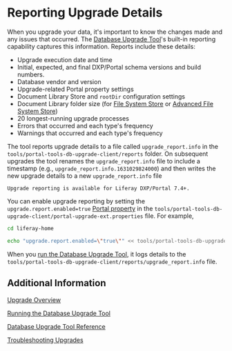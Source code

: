 # Reporting Upgrade Details

When you upgrade your data, it's important to know the changes made and any issues that occurred. The [Database Upgrade Tool](../upgrade-basics/using-the-database-upgrade-tool.md)'s built-in reporting capability captures this information. Reports include these details:

* Upgrade execution date and time
* Initial, expected, and final DXP/Portal schema versions and build numbers.
* Database vendor and version
* Upgrade-related Portal property settings
* Document Library Store and `rootDir` configuration settings
* Document Library folder size (for [File System Store](../../../system-administration/file-storage/other-file-store-types/simple-file-system-store.md) or [Advanced File System Store](../../../system-administration/file-storage/configuring-file-storage.md))
* 20 longest-running upgrade processes
* Errors that occurred and each type's frequency
* Warnings that occurred and each type's frequency

The tool reports upgrade details to a file called `upgrade_report.info` in the `tools/portal-tools-db-upgrade-client/reports` folder. On subsequent upgrades the tool renames the `upgrade_report.info` file to include a timestamp (e.g., `upgrade_report.info.1631029824000`) and then writes the new upgrade details to a new `upgrade_report.info` file

```{note}
Upgrade reporting is available for Liferay DXP/Portal 7.4+.
```

You can enable upgrade reporting by setting the `upgrade.report.enabled=true` [Portal property](../../reference/portal-properties.md) in the `tools/portal-tools-db-upgrade-client/portal-upgrade-ext.properties` file. For example,

```bash
cd liferay-home
```

```bash
echo "upgrade.report.enabled=\"true\"" << tools/portal-tools-db-upgrade-client/portal-upgrade-ext.properties
```

When you [run the Database Upgrade Tool](../upgrade-basics/using-the-database-upgrade-tool.md), it logs details to the `tools/portal-tools-db-upgrade-client/reports/upgrade_report.info` file.

## Additional Information

[Upgrade Overview](../upgrade-basics/upgrade-overview.md)

[Running the Database Upgrade Tool](../upgrade-basics/using-the-database-upgrade-tool.md)

[Database Upgrade Tool Reference](../reference/database-upgrade-tool-reference.md#manual-configuration)

[Troubleshooting Upgrades](../reference/troubleshooting-upgrades.md)